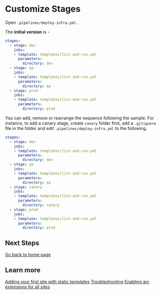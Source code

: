# Customize Stages

Open `.pipelines/deploy-infra.yml`. 

The **initial version** is -

```yml
stages:
  - stage: dev
    jobs:
    - template: templates/list-and-run.yml
      parameters:
        directory: dev
  - stage: qa
    jobs:
    - template: templates/list-and-run.yml
      parameters:
        directory: qa
  - stage: prod
    jobs:
    - template: templates/list-and-run.yml
      parameters:
        directory: prod
```

You can add, remove or rearrange the sequence following the sample. For instance, to add a canary stage, create `canary` folder first, add a `.gitignore` file in the folder and edit `.pipelines/deploy-infra.yml` to the following.

```yml
stages:
  - stage: dev
    jobs:
    - template: templates/list-and-run.yml
      parameters:
        directory: dev
  - stage: qa
    jobs:
    - template: templates/list-and-run.yml
      parameters:
        directory: qa
  - stage: canary
    jobs:
    - template: templates/list-and-run.yml
      parameters:
        directory: canary
  - stage: prod
    jobs:
    - template: templates/list-and-run.yml
      parameters:
        directory: prod
```

## Next Steps

[Go back to home page](../README.md)

## Learn more

[Adding your first site with static templates](./Add-The-First-Site.md)
[Troubleshooting](./TroubleShooting.md)
[Enabling arc extensions for all sites](../README.md#enable-opt-in-features-for-all-sites)
